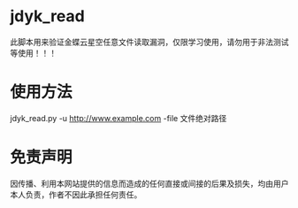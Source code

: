 # jdyk_read
此脚本用来验证金蝶云星空任意文件读取漏洞，仅限学习使用，请勿用于非法测试等使用！！！
# 使用方法
jdyk_read.py -u http://www.example.com -file 文件绝对路径
# 免责声明  
因传播、利用本网站提供的信息而造成的任何直接或间接的后果及损失，均由用户本人负责，作者不因此承担任何责任。
